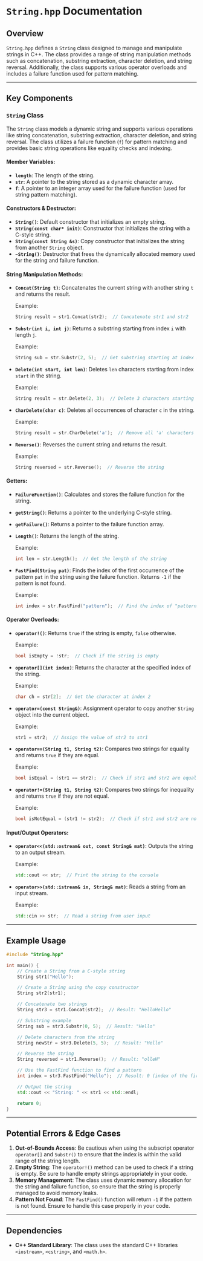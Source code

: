 # `String.hpp` Documentation

## Overview

`String.hpp` defines a `String` class designed to manage and manipulate strings in C++. The class provides a range of string manipulation methods such as concatenation, substring extraction, character deletion, and string reversal. Additionally, the class supports various operator overloads and includes a failure function used for pattern matching.

---

## Key Components

### `String` Class

The `String` class models a dynamic string and supports various operations like string concatenation, substring extraction, character deletion, and string reversal. The class utilizes a failure function (`f`) for pattern matching and provides basic string operations like equality checks and indexing.

#### Member Variables:
- **`length`**: The length of the string.
- **`str`**: A pointer to the string stored as a dynamic character array.
- **`f`**: A pointer to an integer array used for the failure function (used for string pattern matching).

#### Constructors & Destructor:
- **`String()`**: Default constructor that initializes an empty string.
- **`String(const char* init)`**: Constructor that initializes the string with a C-style string.
- **`String(const String &s)`**: Copy constructor that initializes the string from another `String` object.
- **`~String()`**: Destructor that frees the dynamically allocated memory used for the string and failure function.

#### String Manipulation Methods:
- **`Concat(String t)`**: Concatenates the current string with another string `t` and returns the result.
  
  Example:
  ```cpp
  String result = str1.Concat(str2);  // Concatenate str1 and str2
  ```

- **`Substr(int i, int j)`**: Returns a substring starting from index `i` with length `j`.
  
  Example:
  ```cpp
  String sub = str.Substr(2, 5);  // Get substring starting at index 2 with length 5
  ```

- **`Delete(int start, int len)`**: Deletes `len` characters starting from index `start` in the string.
  
  Example:
  ```cpp
  String result = str.Delete(2, 3);  // Delete 3 characters starting from index 2
  ```

- **`CharDelete(char c)`**: Deletes all occurrences of character `c` in the string.
  
  Example:
  ```cpp
  String result = str.CharDelete('a');  // Remove all 'a' characters
  ```

- **`Reverse()`**: Reverses the current string and returns the result.
  
  Example:
  ```cpp
  String reversed = str.Reverse();  // Reverse the string
  ```

#### Getters:
- **`FailureFunction()`**: Calculates and stores the failure function for the string.
  
- **`getString()`**: Returns a pointer to the underlying C-style string.
  
- **`getFailure()`**: Returns a pointer to the failure function array.

- **`Length()`**: Returns the length of the string.
  
  Example:
  ```cpp
  int len = str.Length();  // Get the length of the string
  ```

- **`FastFind(String pat)`**: Finds the index of the first occurrence of the pattern `pat` in the string using the failure function. Returns `-1` if the pattern is not found.
  
  Example:
  ```cpp
  int index = str.FastFind("pattern");  // Find the index of "pattern"
  ```

#### Operator Overloads:
- **`operator!()`**: Returns `true` if the string is empty, `false` otherwise.
  
  Example:
  ```cpp
  bool isEmpty = !str;  // Check if the string is empty
  ```

- **`operator[](int index)`**: Returns the character at the specified index of the string.
  
  Example:
  ```cpp
  char ch = str[2];  // Get the character at index 2
  ```

- **`operator=(const String&)`**: Assignment operator to copy another `String` object into the current object.
  
  Example:
  ```cpp
  str1 = str2;  // Assign the value of str2 to str1
  ```

- **`operator==(String t1, String t2)`**: Compares two strings for equality and returns `true` if they are equal.
  
  Example:
  ```cpp
  bool isEqual = (str1 == str2);  // Check if str1 and str2 are equal
  ```

- **`operator!=(String t1, String t2)`**: Compares two strings for inequality and returns `true` if they are not equal.
  
  Example:
  ```cpp
  bool isNotEqual = (str1 != str2);  // Check if str1 and str2 are not equal
  ```

#### Input/Output Operators:
- **`operator<<(std::ostream& out, const String& mat)`**: Outputs the string to an output stream.
  
  Example:
  ```cpp
  std::cout << str;  // Print the string to the console
  ```

- **`operator>>(std::istream& in, String& mat)`**: Reads a string from an input stream.
  
  Example:
  ```cpp
  std::cin >> str;  // Read a string from user input
  ```

---

## Example Usage

```cpp
#include "String.hpp"

int main() {
    // Create a String from a C-style string
    String str1("Hello");

    // Create a String using the copy constructor
    String str2(str1);

    // Concatenate two strings
    String str3 = str1.Concat(str2);  // Result: "HelloHello"

    // Substring example
    String sub = str3.Substr(0, 5);  // Result: "Hello"

    // Delete characters from the string
    String newStr = str3.Delete(5, 5);  // Result: "Hello"

    // Reverse the string
    String reversed = str1.Reverse();  // Result: "olleH"

    // Use the FastFind function to find a pattern
    int index = str3.FastFind("Hello");  // Result: 0 (index of the first "Hello")

    // Output the string
    std::cout << "String: " << str1 << std::endl;

    return 0;
}
```

---

## Potential Errors & Edge Cases

1. **Out-of-Bounds Access**: Be cautious when using the subscript operator `operator[]` and `Substr()` to ensure that the index is within the valid range of the string length.
2. **Empty String**: The `operator!()` method can be used to check if a string is empty. Be sure to handle empty strings appropriately in your code.
3. **Memory Management**: The class uses dynamic memory allocation for the string and failure function, so ensure that the string is properly managed to avoid memory leaks.
4. **Pattern Not Found**: The `FastFind()` function will return `-1` if the pattern is not found. Ensure to handle this case properly in your code.

---

## Dependencies

- **C++ Standard Library**: The class uses the standard C++ libraries `<iostream>`, `<cstring>`, and `<math.h>`.
